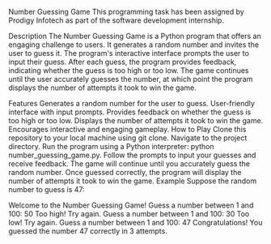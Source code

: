 Number Guessing Game This programming task has been assigned by Prodigy Infotech as part of the software development internship.

Description The Number Guessing Game is a Python program that offers an engaging challenge to users. It generates a random number and invites the user to guess it. The program's interactive interface prompts the user to input their guess. After each guess, the program provides feedback, indicating whether the guess is too high or too low. The game continues until the user accurately guesses the number, at which point the program displays the number of attempts it took to win the game.

Features Generates a random number for the user to guess. User-friendly interface with input prompts. Provides feedback on whether the guess is too high or too low. Displays the number of attempts it took to win the game. Encourages interactive and engaging gameplay. How to Play Clone this repository to your local machine using git clone. Navigate to the project directory. Run the program using a Python interpreter: python number_guessing_game.py. Follow the prompts to input your guesses and receive feedback. The game will continue until you accurately guess the random number. Once guessed correctly, the program will display the number of attempts it took to win the game. Example Suppose the random number to guess is 47:

Welcome to the Number Guessing Game! Guess a number between 1 and 100: 50 Too high! Try again. Guess a number between 1 and 100: 30 Too low! Try again. Guess a number between 1 and 100: 47 Congratulations! You guessed the number 47 correctly in 3 attempts.
